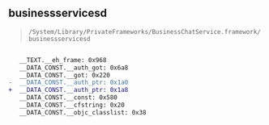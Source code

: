 ## businessservicesd

> `/System/Library/PrivateFrameworks/BusinessChatService.framework/businessservicesd`

```diff

   __TEXT.__eh_frame: 0x968
   __DATA_CONST.__auth_got: 0x6a8
   __DATA_CONST.__got: 0x220
-  __DATA_CONST.__auth_ptr: 0x1a0
+  __DATA_CONST.__auth_ptr: 0x1a8
   __DATA_CONST.__const: 0x580
   __DATA_CONST.__cfstring: 0x20
   __DATA_CONST.__objc_classlist: 0x38

```
